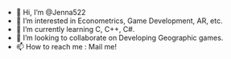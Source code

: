 - 👋 Hi, I’m @Jenna522
- 👀 I’m interested in Econometrics, Game Development, AR, etc.
- 🌱 I’m currently learning C, C++, C#.
- 💞️ I’m looking to collaborate on Developing Geographic games.
- 📫 How to reach me : Mail me!

<!---
Jenna522/Jenna522 is a ✨ special ✨ repository because its `README.md` (this file) appears on your GitHub profile.
You can click the Preview link to take a look at your changes.
--->
